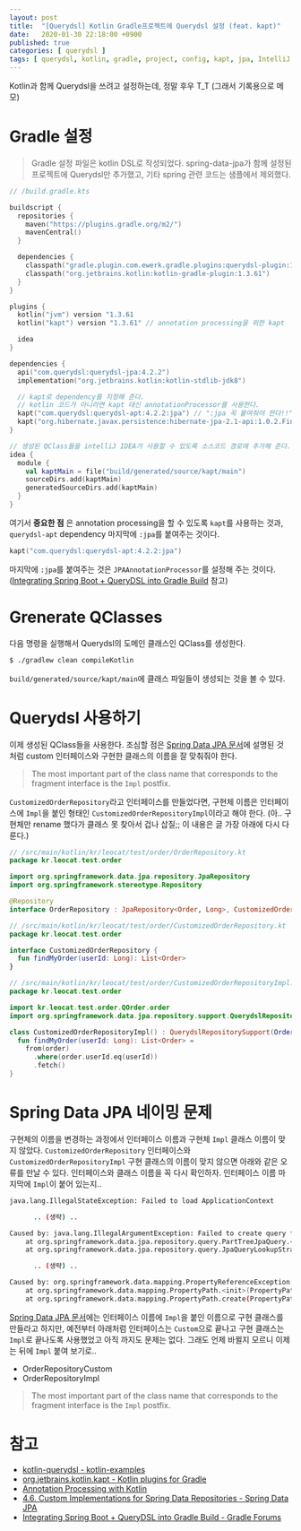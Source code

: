 ```yaml
---
layout: post
title:  "[Querydsl] Kotlin Gradle프로젝트에 Querydsl 설정 (feat. kapt)"
date:   2020-01-30 22:18:00 +0900
published: true
categories: [ querydsl ]
tags: [ querydsl, kotlin, gradle, project, config, kapt, jpa, IntelliJ ]
---
```


Kotlin과 함께 Querydsl을 쓰려고 설정하는데, 정말 후우 T_T (그래서 기록용으로 메모)


# Gradle 설정

> Gradle 설정 파일은 kotlin DSL로 작성되었다. spring-data-jpa가 함께 설정된 프로젝트에 Querydsl만 추가했고, 기타 spring 관련 코드는 샘플에서 제외했다.

```kotlin
// /build.gradle.kts

buildscript {
  repositories {
    maven("https://plugins.gradle.org/m2/")
    mavenCentral()
  }

  dependencies {
    classpath("gradle.plugin.com.ewerk.gradle.plugins:querydsl-plugin:1.0.10")
    classpath("org.jetbrains.kotlin:kotlin-gradle-plugin:1.3.61")
  }
}

plugins {
  kotlin("jvm") version "1.3.61
  kotlin("kapt") version "1.3.61" // annotation processing을 위한 kapt

  idea
}

dependencies {
  api("com.querydsl:querydsl-jpa:4.2.2")
  implementation("org.jetbrains.kotlin:kotlin-stdlib-jdk8")

  // kapt로 dependency를 지정해 준다.
  // kotlin 코드가 아니라면 kapt 대신 annotationProcessor를 사용한다.
  kapt("com.querydsl:querydsl-apt:4.2.2:jpa") // ":jpa 꼭 붙여줘야 한다!!"
  kapt("org.hibernate.javax.persistence:hibernate-jpa-2.1-api:1.0.2.Final")
}

// 생성된 QClass들을 intelliJ IDEA가 사용할 수 있도록 소스코드 경로에 추가해 준다.
idea {
  module {
    val kaptMain = file("build/generated/source/kapt/main")
    sourceDirs.add(kaptMain)
    generatedSourceDirs.add(kaptMain)
  }
}
```

여기서 **중요한 점** 은 annotation processing을 할 수 있도록 `kapt`를 사용하는 것과, `querydsl-apt` dependency 마지막에 `:jpa`를 붙여주는 것이다.

```kotlin
kapt("com.querydsl:querydsl-apt:4.2.2:jpa")
```

마지막에 `:jpa`를 붙여주는 것은 `JPAAnnotationProcessor`를 설정해 주는 것이다. ([Integrating Spring Boot + QueryDSL into Gradle Build](https://discuss.gradle.org/t/integrating-spring-boot-querydsl-into-gradle-build/15421/2) 참고)


# Grenerate QClasses

다음 명령을 실행해서 Querydsl의 도메인 클래스인 QClass를 생성한다.

```bash
$ ./gradlew clean compileKotlin
```

`build/generated/source/kapt/main`에 클래스 파일들이 생성되는 것을 볼 수 있다.


# Querydsl 사용하기

이제 생성된 QClass들을 사용한다. 조심할 점은 [Spring Data JPA 문서](https://docs.spring.io/spring-data/jpa/docs/2.2.2.RELEASE/reference/html/#repositories.custom-implementations)에 설명된 것 처럼 custom 인터페이스와 구현한 클래스의 이름을 잘 맞춰줘야 한다.

> The most important part of the class name that corresponds to the fragment interface is the `Impl` postfix.

`CustomizedOrderRepository`라고 인터페이스를 만들었다면, 구현체 이름은 인터페이스에 `Impl`을 붙인 형태인 `CustomizedOrderRepositoryImpl`이라고 해야 한다. (아.. 구현체만 rename 했다가 클래스 못 찾아서 겁나 삽질;; 이 내용은 글 가장 아래에 다시 다룬다.)

```kotlin
// /src/main/kotlin/kr/leocat/test/order/OrderRepository.kt
package kr.leocat.test.order

import org.springframework.data.jpa.repository.JpaRepository
import org.springframework.stereotype.Repository

@Repository
interface OrderRepository : JpaRepository<Order, Long>, CustomizedOrderRepository
```

```kotlin
// /src/main/kotlin/kr/leocat/test/order/CustomizedOrderRepository.kt
package kr.leocat.test.order

interface CustomizedOrderRepository {
  fun findMyOrder(userId: Long): List<Order>
}
```

```kotlin
// /src/main/kotlin/kr/leocat/test/order/CustomizedOrderRepositoryImpl.kt
package kr.leocat.test.order

import kr.leocat.test.order.QOrder.order
import org.springframework.data.jpa.repository.support.QuerydslRepositorySupport

class CustomizedOrderRepositoryImpl() : QuerydslRepositorySupport(Order::class.java), CustomizedOrderRepository {
  fun findMyOrder(userId: Long): List<Order> =
    from(order)
      .where(order.userId.eq(userId))
      .fetch()
}
```


# Spring Data JPA 네이밍 문제

구현체의 이름을 변경하는 과정에서 인터페이스 이름과 구현체 `Impl` 클래스 이름이 맞지 않았다. `CustomizedOrderRepository` 인터페이스와 `CustomizedOrderRepositoryImpl` 구현 클래스의 이름이 맞지 않으면 아래와 같은 오류를 만날 수 있다. 인터페이스와 클래스 이름을 꼭 다시 확인하자. 인터페이스 이름 마지막에 `Impl`이 붙어 있는지..

```bash
java.lang.IllegalStateException: Failed to load ApplicationContext

      .. (생략) ..

Caused by: java.lang.IllegalArgumentException: Failed to create query for method public abstract java.util.List kr.leocat.test.order.CustomizedOrderRepository.findMyOrder(long)! No property findMyOrder found for type Order!
	at org.springframework.data.jpa.repository.query.PartTreeJpaQuery.<init>(PartTreeJpaQuery.java:102)
	at org.springframework.data.jpa.repository.query.JpaQueryLookupStrategy$CreateQueryLookupStrategy.resolveQuery(JpaQueryLookupStrategy.java:106)

      .. (생략) ..

Caused by: org.springframework.data.mapping.PropertyReferenceException: No property findMyOrder found for type Order!
	at org.springframework.data.mapping.PropertyPath.<init>(PropertyPath.java:94)
	at org.springframework.data.mapping.PropertyPath.create(PropertyPath.java:382)
```

[Spring Data JPA 문서](https://docs.spring.io/spring-data/jpa/docs/2.2.2.RELEASE/reference/html/#repositories.custom-implementations)에는 인터페이스 이름에 `Impl`을 붙인 이름으로 구현 클래스를 만들라고 하지만, 예전부터 아래처럼 인터페이스는 `Custom`으로 끝나고 구현 클래스는 `Impl`로 끝나도록 사용했었고 아직 까지도 문제는 없다. 그래도 언제 바뀔지 모르니 이제는 뒤에 `Impl` 붙여 보기로..

- OrderRepositoryCustom
- OrderRepositoryImpl

> The most important part of the class name that corresponds to the fragment interface is the `Impl` postfix.


# 참고

- [kotlin-querydsl - kotlin-examples](https://github.com/Kotlin/kotlin-examples/tree/master/gradle/kotlin-querydsl)
- [org.jetbrains.kotlin.kapt - Kotlin plugins for Gradle](https://plugins.gradle.org/plugin/org.jetbrains.kotlin.kapt)
- [Annotation Processing with Kotlin](https://kotlinlang.org/docs/reference/kapt.html)
- [4.6. Custom Implementations for Spring Data Repositories - Spring Data JPA](https://docs.spring.io/spring-data/jpa/docs/2.1.3.RELEASE/reference/html/#repositories.custom-implementations)
- [Integrating Spring Boot + QueryDSL into Gradle Build - Gradle Forums](https://discuss.gradle.org/t/integrating-spring-boot-querydsl-into-gradle-build/15421/2)
